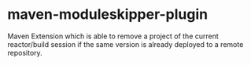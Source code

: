 maven-moduleskipper-plugin
==========================

Maven Extension which is able to remove a project of the current reactor/build session if the same version is already deployed to a remote repository.